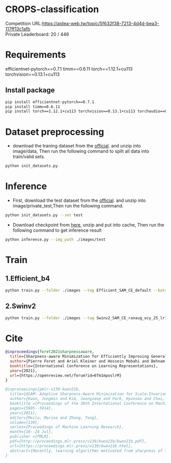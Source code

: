 # CROPS-classification
Competition URL:https://aidea-web.tw/topic/5f632f38-7213-4d4d-bea3-117ff13c1afb \
Private Leaderboard: 20 / 446

# Requirements
efficientnet-pytorch==0.7.1
timm==0.6.11
torch==1.12.1+cu113
torchvision==0.13.1+cu113

## Install package
``` bash
pip install efficientnet-pytorch==0.7.1
pip install timm==0.6.11
pip install torch==1.12.1+cu113 torchvision==0.13.1+cu113 torchaudio==0.12.1 --extra-index-url https://download.pytorch.org/whl/cu113
```
# Dataset preprocessing
- download the traning dataset from the [official](https://aidea-web.tw/topic/5f632f38-7213-4d4d-bea3-117ff13c1afb). and unzip into image/data, Then run the following command to spilt all data into train/valid sets.
``` bash
python init_datasets.py
```

# Inference
- First, download the test dataset from the [official](https://aidea-web.tw/topic/5f632f38-7213-4d4d-bea3-117ff13c1afb). and unzip into image/private_test,Then run the following command.
``` bash
python init_datasets.py --set test
```
- Download checkpoint from [here](https://drive.google.com/drive/folders/1g1_4I2s8E9UScJC6pfOUB-NuJm9ZkGOh?usp=share_link), unzip and put into cache, Then run the following command to get inference result 
``` bash
python inference.py --img_path ./images/test
```

# Train
## 1.Efficient_b4
``` bash
python train.py --folder ./images --tag Efficient_SAM_CE_default --batch_size 8 --size 380
```
## 2.Swinv2
``` bash
python train.py --folder ./images --tag Swinv2_SAM_CE_ranaug_ocy_25_lr10_3 --batch_size 8 --size 384 --module 'Swinv2'
```

# Cite
```bibtex
@inproceedings{foret2021sharpnessaware,
  title={Sharpness-aware Minimization for Efficiently Improving Generalization},
  author={Pierre Foret and Ariel Kleiner and Hossein Mobahi and Behnam Neyshabur},
  booktitle={International Conference on Learning Representations},
  year={2021},
  url={https://openreview.net/forum?id=6Tm1mposlrM}
}
```

```bibtex
@inproceesings{pmlr-v139-kwon21b,
  title={ASAM: Adaptive Sharpness-Aware Minimization for Scale-Invariant Learning of Deep Neural Networks},
  author={Kwon, Jungmin and Kim, Jeongseop and Park, Hyunseo and Choi, In Kwon},
  booktitle ={Proceedings of the 38th International Conference on Machine Learning},
  pages={5905--5914},
  year={2021},
  editor={Meila, Marina and Zhang, Tong},
  volume={139},
  series={Proceedings of Machine Learning Research},
  month={18--24 Jul},
  publisher ={PMLR},
  pdf={http://proceedings.mlr.press/v139/kwon21b/kwon21b.pdf},
  url={https://proceedings.mlr.press/v139/kwon21b.html},
  abstract={Recently, learning algorithms motivated from sharpness of loss surface as an effective measure of generalization gap have shown state-of-the-art performances. Nevertheless, sharpness defined in a rigid region with a fixed radius, has a drawback in sensitivity to parameter re-scaling which leaves the loss unaffected, leading to weakening of the connection between sharpness and generalization gap. In this paper, we introduce the concept of adaptive sharpness which is scale-invariant and propose the corresponding generalization bound. We suggest a novel learning method, adaptive sharpness-aware minimization (ASAM), utilizing the proposed generalization bound. Experimental results in various benchmark datasets show that ASAM contributes to significant improvement of model generalization performance.}
}
```
